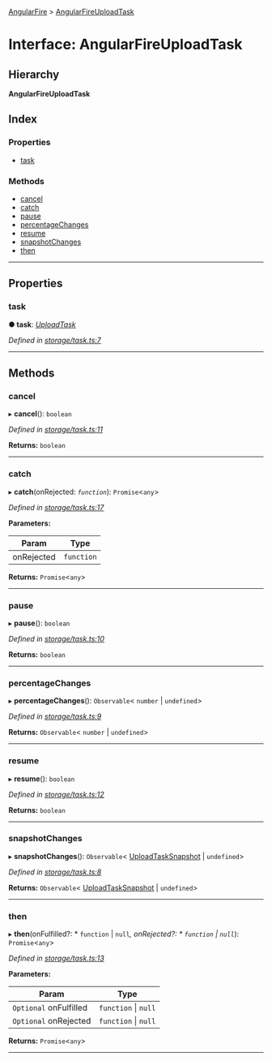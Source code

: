 [AngularFire](../README.md) > [AngularFireUploadTask](../interfaces/angularfireuploadtask.md)

# Interface: AngularFireUploadTask

## Hierarchy

**AngularFireUploadTask**

## Index

### Properties

* [task](angularfireuploadtask.md#task)

### Methods

* [cancel](angularfireuploadtask.md#cancel)
* [catch](angularfireuploadtask.md#catch)
* [pause](angularfireuploadtask.md#pause)
* [percentageChanges](angularfireuploadtask.md#percentagechanges)
* [resume](angularfireuploadtask.md#resume)
* [snapshotChanges](angularfireuploadtask.md#snapshotchanges)
* [then](angularfireuploadtask.md#then)

---

## Properties

<a id="task"></a>

###  task

**● task**: *[UploadTask](../#uploadtask)*

*Defined in [storage/task.ts:7](https://github.com/angular/angularfire2/blob/a42a84f/src/storage/task.ts#L7)*

___

## Methods

<a id="cancel"></a>

###  cancel

▸ **cancel**(): `boolean`

*Defined in [storage/task.ts:11](https://github.com/angular/angularfire2/blob/a42a84f/src/storage/task.ts#L11)*

**Returns:** `boolean`

___
<a id="catch"></a>

###  catch

▸ **catch**(onRejected: *`function`*): `Promise`<`any`>

*Defined in [storage/task.ts:17](https://github.com/angular/angularfire2/blob/a42a84f/src/storage/task.ts#L17)*

**Parameters:**

| Param | Type |
| ------ | ------ |
| onRejected | `function` |

**Returns:** `Promise`<`any`>

___
<a id="pause"></a>

###  pause

▸ **pause**(): `boolean`

*Defined in [storage/task.ts:10](https://github.com/angular/angularfire2/blob/a42a84f/src/storage/task.ts#L10)*

**Returns:** `boolean`

___
<a id="percentagechanges"></a>

###  percentageChanges

▸ **percentageChanges**(): `Observable`< `number` &#124; `undefined`>

*Defined in [storage/task.ts:9](https://github.com/angular/angularfire2/blob/a42a84f/src/storage/task.ts#L9)*

**Returns:** `Observable`< `number` &#124; `undefined`>

___
<a id="resume"></a>

###  resume

▸ **resume**(): `boolean`

*Defined in [storage/task.ts:12](https://github.com/angular/angularfire2/blob/a42a84f/src/storage/task.ts#L12)*

**Returns:** `boolean`

___
<a id="snapshotchanges"></a>

###  snapshotChanges

▸ **snapshotChanges**(): `Observable`< [UploadTaskSnapshot](../#uploadtasksnapshot) &#124; `undefined`>

*Defined in [storage/task.ts:8](https://github.com/angular/angularfire2/blob/a42a84f/src/storage/task.ts#L8)*

**Returns:** `Observable`< [UploadTaskSnapshot](../#uploadtasksnapshot) &#124; `undefined`>

___
<a id="then"></a>

###  then

▸ **then**(onFulfilled?: * `function` &#124; `null`*, onRejected?: * `function` &#124; `null`*): `Promise`<`any`>

*Defined in [storage/task.ts:13](https://github.com/angular/angularfire2/blob/a42a84f/src/storage/task.ts#L13)*

**Parameters:**

| Param | Type |
| ------ | ------ |
| `Optional` onFulfilled |  `function` &#124; `null`|
| `Optional` onRejected |  `function` &#124; `null`|

**Returns:** `Promise`<`any`>

___

